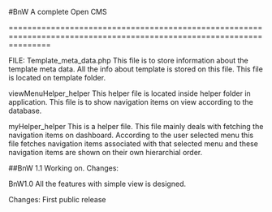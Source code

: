 #BnW
A complete Open CMS

=====================================================================================================================

FILE:
Template_meta_data.php 
This file is to store information about the template meta data. All the info about template is stored on this file. This file is located on template folder. 

viewMenuHelper_helper
This helper file is located inside helper folder in application. This file is to show navigation items on view according to the database.

myHelper_helper
This is a helper file. This file mainly deals with fetching the navigation items on dashboard. According to the user selected menu this file fetches navigation items associated with that selected menu and these navigation items are shown on their own hierarchial order.

##BnW 1.1 
Working on. 
Changes: 




BnW1.0
All the features with simple view is designed. 

Changes: First public release 




